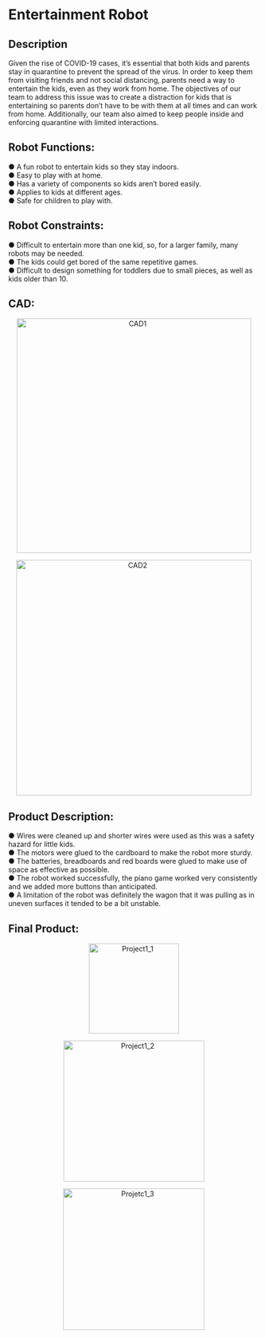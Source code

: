 <h1>Entertainment Robot</h1>

<h2>Description</h2>
Given the rise of COVID-19 cases, it’s essential that both kids and parents stay in quarantine to prevent the spread of the virus. In order to keep them from visiting friends and not social distancing, parents need a way to entertain the kids, even as they work from home.
The objectives of our team to address this issue was to create a distraction for kids that is entertaining so parents don’t have to be with them at all times and can work from home. Additionally, our team also aimed to keep people inside and enforcing quarantine with limited interactions.
<br />

<h2>Robot Functions: </h2>
● A fun robot to entertain kids so they stay indoors. </br>
● Easy to play with at home. </br>
● Has a variety of components so kids aren’t bored easily. </br>
● Applies to kids at different ages. </br>
● Safe for children to play with. </br>

<h2>Robot Constraints: </h2>
● Difficult to entertain more than one kid, so, for a larger family, many robots may be needed. </br>
● The kids could get bored of the same repetitive games. </br>
● Difficult to design something for toddlers due to small pieces, as well as kids older than 10. </br>

<h2>CAD: </h2>

<p align="center">
<img width="471" alt="CAD1" src="https://user-images.githubusercontent.com/114104321/219904284-4df79e41-ac15-4520-8e3b-ff3f6c91cd22.png">
<br />
<p align="center">
<img width="473" alt="CAD2" src="https://user-images.githubusercontent.com/114104321/219904322-db981f7e-bfdd-4d68-a345-b8dc52f891fb.png">
<br />

<h2>Product Description: </h2>
● Wires were cleaned up and shorter wires were used as this was a safety hazard for little kids. </br>
● The motors were glued to the cardboard to make the robot more sturdy. </br>
● The batteries, breadboards and red boards were glued to make use of space as effective as possible. </br>
● The robot worked successfully, the piano game worked very consistently and we added more buttons than anticipated. </br>
● A limitation of the robot was definitely the wagon that it was pulling as in uneven surfaces it tended to be a bit unstable. </br>
 
<h2>Final Product: </h2>
<p align="center">
<img width="181" alt="Project1_1" src="https://user-images.githubusercontent.com/114104321/219904590-a3bfe468-4b9e-49b1-b048-55405ef0dd25.png">
<br />
 
<p align="center">
<img width="283" alt="Project1_2" src="https://user-images.githubusercontent.com/114104321/219904626-0ab951f7-521f-4579-bec4-9949411b92cf.png">
<br />
  
<p align="center">
<img width="284" alt="Projetc1_3" src="https://user-images.githubusercontent.com/114104321/219904639-be759f0d-ae64-4ff2-b913-31ff6a7cb055.png">
<br />
